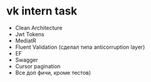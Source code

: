 # vk intern task
- Clean Architecture
- Jwt Tokens
- MediatR
- Fluent Validation (сделал типа anticorruption layer)
- EF
- Swagger
- Cursor pagination
- Все доп фичи, кроме тестов)
